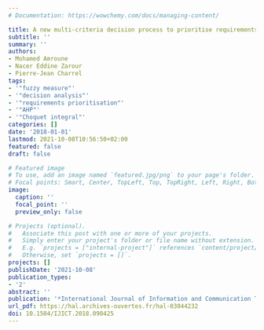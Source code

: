 ```yaml
---
# Documentation: https://wowchemy.com/docs/managing-content/

title: A new multi-criteria decision process to prioritise requirements
subtitle: ''
summary: ''
authors:
- Mohamed Amroune
- Nacer Eddine Zarour
- Pierre-Jean Charrel
tags:
- '"fuzzy measure"'
- '"decision analysis"'
- '"requirements prioritisation"'
- '"AHP"'
- '"Choquet integral"'
categories: []
date: '2018-01-01'
lastmod: 2021-10-08T10:56:50+02:00
featured: false
draft: false

# Featured image
# To use, add an image named `featured.jpg/png` to your page's folder.
# Focal points: Smart, Center, TopLeft, Top, TopRight, Left, Right, BottomLeft, Bottom, BottomRight.
image:
  caption: ''
  focal_point: ''
  preview_only: false

# Projects (optional).
#   Associate this post with one or more of your projects.
#   Simply enter your project's folder or file name without extension.
#   E.g. `projects = ["internal-project"]` references `content/project/deep-learning/index.md`.
#   Otherwise, set `projects = []`.
projects: []
publishDate: '2021-10-08'
publication_types:
- '2'
abstract: ''
publication: '*International Journal of Information and Communication Technology*'
url_pdf: https://hal.archives-ouvertes.fr/hal-03044232
doi: 10.1504/IJICT.2018.090425
---
```


